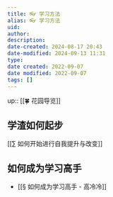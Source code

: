 ```yaml
---
title: 👓 学习方法
alias: 👓 学习方法
uid: 
author: 
description: 
date-created: 2024-08-17 20:43
date-modified: 2024-09-13 11:31
type: 
date created: 2022-09-07
date modified: 2022-09-07
tags: []
---
```


up:: [[🍀 花园导览]]

## 学渣如何起步

[[∑ 如何开始进行自我提升与改变]]

## 如何成为学习高手

- [[§ 如何成为学习高手 - 高冷冷]]
